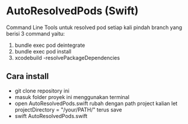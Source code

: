 # AutoResolvedPods (Swift)

Command Line Tools untuk resolved pod setiap kali pindah branch yang berisi 3 command yaitu:
1. bundle exec pod deintegrate
2. bundle exec pod install
3. xcodebuild -resolvePackageDependencies

## Cara install
* git clone repository ini
* masuk folder proyek ini menggunakan terminal
* open AutoResolvedPods.swift rubah dengan path project kalian let projectDirectory = "/your/PATH/" terus save
* swift AutoResolvedPods.swift             
